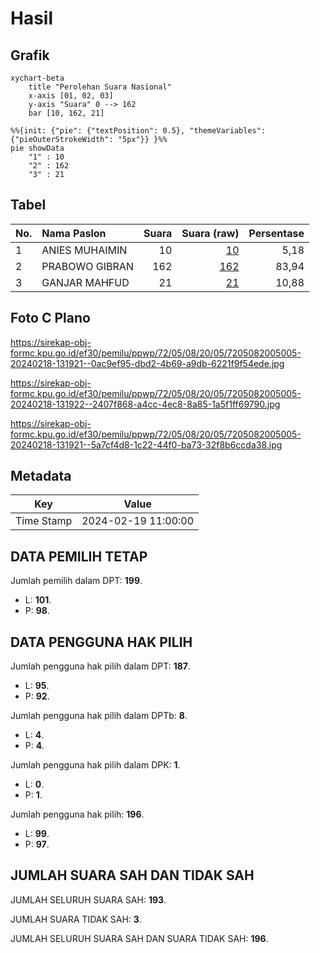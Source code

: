 # Hasil

## Grafik

```mermaid
xychart-beta
    title "Perolehan Suara Nasional"
    x-axis [01, 02, 03]
    y-axis "Suara" 0 --> 162
    bar [10, 162, 21]
```

```mermaid
%%{init: {"pie": {"textPosition": 0.5}, "themeVariables": {"pieOuterStrokeWidth": "5px"}} }%%
pie showData
    "1" : 10
    "2" : 162
    "3" : 21
```

## Tabel

| No. | Nama Paslon    | Suara | Suara (raw) | Persentase |
|:--- |:-------------- | -----:| -----------:| ----------:|
| 1   | ANIES MUHAIMIN | 10    | [10][p-1]   | 5,18       |
| 2   | PRABOWO GIBRAN | 162   | [162][p-2]  | 83,94      |
| 3   | GANJAR MAHFUD  | 21    | [21][p-3]   | 10,88      |


[p-1]: https://github.com/gigit-pemilu/pemilu-2024/blob/main/pilpres/hitung-suara/sub/72-sulawesi-tengah/sub/05-buol/sub/08-bukal/sub/2005-modo-i/sub/005-tps/sub/paslon-1.txt
[p-2]: https://github.com/gigit-pemilu/pemilu-2024/blob/main/pilpres/hitung-suara/sub/72-sulawesi-tengah/sub/05-buol/sub/08-bukal/sub/2005-modo-i/sub/005-tps/sub/paslon-2.txt
[p-3]: https://github.com/gigit-pemilu/pemilu-2024/blob/main/pilpres/hitung-suara/sub/72-sulawesi-tengah/sub/05-buol/sub/08-bukal/sub/2005-modo-i/sub/005-tps/sub/paslon-3.txt

## Foto C Plano

https://sirekap-obj-formc.kpu.go.id/ef30/pemilu/ppwp/72/05/08/20/05/7205082005005-20240218-131921--0ac9ef95-dbd2-4b69-a9db-6221f9f54ede.jpg

https://sirekap-obj-formc.kpu.go.id/ef30/pemilu/ppwp/72/05/08/20/05/7205082005005-20240218-131922--2407f868-a4cc-4ec8-8a85-1a5f1ff69790.jpg

https://sirekap-obj-formc.kpu.go.id/ef30/pemilu/ppwp/72/05/08/20/05/7205082005005-20240218-131921--5a7cf4d8-1c22-44f0-ba73-32f8b6ccda38.jpg


## Metadata

| Key        | Value               |
| ---------- | ------------------- |
| Time Stamp | 2024-02-19 11:00:00 |


## DATA PEMILIH TETAP

Jumlah pemilih dalam DPT: **199**.
 * L: **101**.
 * P: **98**.

## DATA PENGGUNA HAK PILIH

Jumlah pengguna hak pilih dalam DPT: **187**.
 * L: **95**.
 * P: **92**.

Jumlah pengguna hak pilih dalam DPTb: **8**.
 * L: **4**.
 * P: **4**.

Jumlah pengguna hak pilih dalam DPK: **1**.
 * L: **0**.
 * P: **1**.

Jumlah pengguna hak pilih: **196**.
 * L: **99**.
 * P: **97**.

## JUMLAH SUARA SAH DAN TIDAK SAH

JUMLAH SELURUH SUARA SAH: **193**.

JUMLAH SUARA TIDAK SAH: **3**.

JUMLAH SELURUH SUARA SAH DAN SUARA TIDAK SAH: **196**.


